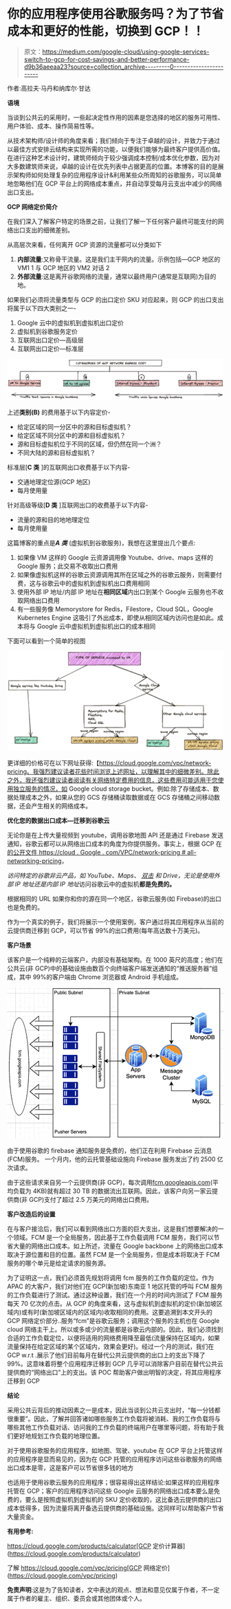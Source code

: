 # 你的应用程序使用谷歌服务吗？为了节省成本和更好的性能，切换到 GCP！！

> 原文：<https://medium.com/google-cloud/using-google-services-switch-to-gcp-for-cost-savings-and-better-performance-d9b36aeeaa23?source=collection_archive---------0----------------------->

作者:高拉夫·马丹和纳库尔·甘达

**语境**

当谈到公共云的采用时，一些起决定性作用的因素是您选择的地区的服务可用性、用户体验、成本、操作简易性等。

从技术架构师/设计师的角度来看；我们倾向于专注于卓越的设计，并致力于通过以最佳方式安排云结构来实现所需的功能，以便我们能够为最终客户提供高价值。在进行这种艺术设计时，建筑师倾向于较少强调成本控制/成本优化参数，因为对大多数建筑师来说，卓越的设计在优先列表中占据更高的位置。本博客的目的是展示架构师如何处理复杂的应用程序设计&利用某些众所周知的谷歌服务，可以简单地忽略他们在 GCP 平台上的网络成本重点，并自动享受每月云支出中减少的网络出口支出。

**GCP 网络定价简介**

在我们深入了解客户特定的场景之前，让我们了解一下任何客户最终可能支付的网络出口支出的细微差别。

从高层次来看，任何离开 GCP 资源的流量都可以分类如下

1.  **内部流量**:又称骨干流量。这是我们主干网内的流量。示例包括—GCP 地区的 VM1 1 与 GCP 地区的 VM2 对话 2
2.  **外部流量**:这是离开谷歌网络的流量，通常以最终用户(通常是互联网)为目的地。

如果我们必须将流量类型与 GCP 的出口定价 SKU 对应起来，则 GCP 的出口支出将属于以下四大类别之一-

1.  Google 云中的虚拟机到虚拟机出口定价
2.  虚拟机到谷歌服务定价
3.  互联网出口定价—高级层
4.  互联网出口定价—标准层

![](img/6fc8a9876e746c1a46e692d02522b2de.png)

上述**类别(B)** 的费用基于以下内容定价-

*   给定区域的同一分区中的源和目标虚拟机？
*   给定区域不同分区中的源和目标虚拟机？
*   源和目标虚拟机位于不同的区域，但仍然在同一个洲？
*   不同大陆的源和目标虚拟机？

标准层[**C 类** ]的互联网出口收费基于以下内容-

*   交通地理定位源(GCP 地区)
*   每月使用量

针对高级等级[**D 类** ]互联网出口的收费基于以下内容-

*   流量的源和目的地地理定位
*   每月使用量

这篇博客的重点是***A 类*** (虚拟机到谷歌服务)，我想在这里提出几个要点:

1.  如果像 VM 这样的 Google 云资源调用像 Youtube、drive、maps 这样的 Google 服务；此交易不收取出口费用
2.  如果像虚拟机这样的谷歌云资源调用其所在区域之外的谷歌云服务，则需要付费，这与谷歌云中的虚拟机到虚拟机出口费用相同
3.  使用外部 IP 地址/内部 IP 地址在**相同区域**内出口到某个 Google 云服务也不收取网络出口费用
4.  有一些服务像 Memorystore for Redis，Filestore，Cloud SQL，Google Kubernetes Engine 这吸引了外出成本，即使从相同区域内访问也是如此。成本将与 Google 云中虚拟机到虚拟机出口的成本相同

下面可以看到一个简单的视图

![](img/e2e9ea717358289fdfff3d96dc9fc703.png)

更详细的价格可在以下网址获得:【https://cloud.google.com/vpc/network-pricing。我强烈建议读者花些时间浏览上述网址，以理解其中的细微差别。除此之外，我还强烈建议读者阅读有关网络特定费用的信息，这些费用可能适用于您使用独立服务的情况，如 Google cloud storage bucket。例如:除了存储成本、数据处理成本之外，如果从您的 GCS 存储桶读取数据或在 GCS 存储桶之间移动数据，还会产生相关的网络成本。

**优化您的数据出口成本—迁移到谷歌云**

无论你是在上传大量视频到 youtube，调用谷歌地图 API 还是通过 Firebase 发送通知，谷歌云都可以从网络出口成本的角度为你提供服务。事实上，根据 GCP 在[的公开文件 https://cloud . Google . com/VPC/network-pricing # all-networking-pricing](https://cloud.google.com/vpc/network-pricing#all-networking-pricing)，

*访问特定的谷歌非云产品，如 YouTube、Maps、* [*双击*](https://developers.google.com/authorized-buyers/rtb/peer-guide#trading_locations) *和 Drive，无论是使用外部 IP 地址还是内部 IP 地址*访问谷歌云中的虚拟机**都是免费的。**

根据相同的 URL 如果你和你的源在同一个地区，谷歌云服务(如 Firebase)的出口也是免费的。

作为一个真实的例子，我们将展示一个使用案例，客户通过将其应用程序从当前的云提供商迁移到 GCP，可以节省 99%的出口费用(每年高达数十万美元)。

**客户场景**

该客户是一个纯粹的云端客户，内部没有基础架构。在 1000 英尺的高度；他们在公共云(非 GCP)中的基础设施由数百个向终端客户端发送通知的“推送服务器”组成，其中 99%的客户端由 Chrome 浏览器或 Android 手机组成。

![](img/9606fc2dbcc165543e8d8cc473d93936.png)

由于使用谷歌的 firebase 通知服务是免费的，他们正在利用 Firebase 云消息(FCM)服务。
一个月内，他的云托管基础设施向 Firebase 服务发出了约 2500 亿次请求。

由于这些请求来自另一个云提供商(非 GCP)，每次调用[fcm.googleapis.com](http://fcm.googleapis.com/)(平均负载为 4KB)就有超过 30 TB 的数据流出互联网。因此，该客户向另一家云提供商(非 GCP)支付了超过 2.5 万美元的网络出口费用。

**客户改造后的设置**

在与客户接洽后，我们可以看到网络出口方面的巨大支出，这是我们想要解决的一个领域。FCM 是一个全局服务，因此基于工作负载调用 FCM 服务，我们可以节省大量的网络出口成本。如上所述，流量在 Google backbone 上的网络出口成本取决于源位置和目的位置。虽然 FCM 是一个全局服务，但是成本将取决于 FCM 服务的哪个单元是给定请求的服务源。

为了证明这一点，我们必须首先规划将调用 fcm 服务的工作负载的定位。作为 APAC 的大客户，我们对他们在 GCP(新加坡)东南亚 1 地区托管的呼叫 FCM 服务的工作负载进行了测试。通过这种设置，我们在一个月的时间内测试了 FCM 服务每天 70 亿次的点击。从 GCP 的角度来看，这与虚拟机到虚拟机的定价(新加坡区域内)或有时(新加坡区域内的区域内)收取相同的费用。这要追溯到本文开头的 GCP 网络定价部分..服务“fcm”是谷歌云服务；调用这个服务的主机也在 Google cloud 网络主干上。所以或多或少的流量都是谷歌云内部的。因此，我们必须找到合适的工作负载定位，以便将适用的网络费用降至最低(流量保持在区域内，如果流量保持在给定区域的某个区域内，效果会更好)。经过一个月的测试，我们在 GCP w.r.t .展示了他们目前每月在替代公共云提供商的出口上的支出下降了 99%。这意味着将整个应用程序迁移到 GCP 几乎可以消除客户目前在替代公共云提供商的“网络出口”上的支出。该 POC 帮助客户做出明智的决定，将其应用程序迁移到 GCP

**结论**

采用公共云背后的推动因素之一是成本，因此当谈到公共云支出时，“每一分钱都很重要”。因此，了解并回答诸如哪些服务工作负载将被消耗、我的工作负载将与哪些其他工作负载对话、访问我的工作负载的终端用户在哪里等问题，将有助于我们更好地规划工作负载的地理位置。

对于使用谷歌服务的应用程序，如地图、驾驶、youtube 在 GCP 平台上托管这样的应用程序是显而易见的，因为在 GCP 托管的应用程序访问这些谷歌服务的网络出口成本是零，这是客户可以节省很多钱的地方

也适用于使用谷歌云服务的应用程序；很容易得出这样结论:如果这样的应用程序托管在 GCP；客户的应用程序访问这些 Google 云服务的网络出口成本要么是免费的，要么是按照虚拟机到虚拟机的 SKU 定价收取的，这比备选云提供商的出口成本低得多，因为流量将离开备选云提供商的基础设施。这同样可以帮助客户节省大量资金。

**有用参考:**

https://cloud.google.com/products/calculator[GCP 定价计算器](https://cloud.google.com/products/calculator)

了解 https://cloud.google.com/vpc/pricing[GCP 网络定价](https://cloud.google.com/vpc/pricing)

**免责声明**:这是为了告知读者，文中表达的观点、想法和意见仅属于作者，不一定属于作者的雇主、组织、委员会或其他团体或个人。